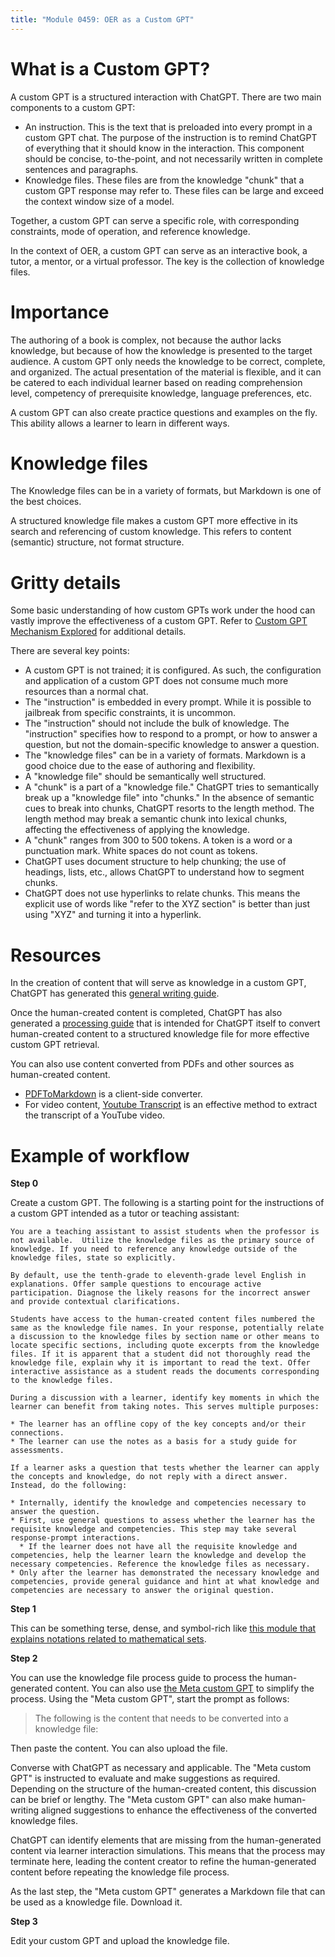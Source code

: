 ```yaml
---
title: "Module 0459: OER as a Custom GPT"
---
```


# What is a Custom GPT?

A custom GPT is a structured interaction with ChatGPT. There are two main components to a custom GPT:

* An instruction. This is the text that is preloaded into every prompt in a custom GPT chat. The purpose of the instruction is to remind ChatGPT of everything that it should know in the interaction. This component should be concise, to-the-point, and not necessarily written in complete sentences and paragraphs.
* Knowledge files. These files are from the knowledge "chunk" that a custom GPT response may refer to. These files can be large and exceed the context window size of a model.

Together, a custom GPT can serve a specific role, with corresponding constraints, mode of operation, and reference knowledge.

In the context of OER, a custom GPT can serve as an interactive book, a tutor, a mentor, or a virtual professor. The key is the collection of knowledge files.

# Importance

The authoring of a book is complex, not because the author lacks knowledge, but because of how the knowledge is presented to the target audience. A custom GPT only needs the knowledge to be correct, complete, and organized. The actual presentation of the material is flexible, and it can be catered to each individual learner based on reading comprehension level, competency of prerequisite knowledge, language preferences, etc.

A custom GPT can also create practice questions and examples on the fly. This ability allows a learner to learn in different ways.

# Knowledge files

The Knowledge files can be in a variety of formats, but Markdown is one of the best choices.

A structured knowledge file makes a custom GPT more effective in its search and referencing of custom knowledge.  This refers to content (semantic) structure, not format structure. 

# Gritty details

Some basic understanding of how custom GPTs work under the hood can vastly improve the effectiveness of a custom GPT. Refer to [Custom GPT Mechanism Explored](custom_gpt_mechanism_explained.html) for additional details. 

There are several key points:

* A custom GPT is not trained; it is configured. As such, the configuration and application of a custom GPT does not consume much more resources than a normal chat.
* The "instruction" is embedded in every prompt. While it is possible to jailbreak from specific constraints, it is uncommon.
* The "instruction" should not include the bulk of knowledge. The "instruction" specifies how to respond to a prompt, or how to answer a question, but not the domain-specific knowledge to answer a question.
* The "knowledge files" can be in a variety of formats. Markdown is a good choice due to the ease of authoring and flexibility.
* A "knowledge file" should be semantically well structured. 
* A "chunk" is a part of a "knowledge file." ChatGPT tries to semantically break up a "knowledge file" into "chunks." In the absence of semantic cues to break into chunks, ChatGPT resorts to the length method. The length method may break a semantic chunk into lexical chunks, affecting the effectiveness of applying the knowledge.
* A "chunk" ranges from 300 to 500 tokens. A token is a word or a punctuation mark. White spaces do not count as tokens.
* ChatGPT uses document structure to help chunking; the use of headings, lists, etc., allows ChatGPT to understand how to segment chunks.
* ChatGPT does not use hyperlinks to relate chunks. This means the explicit use of words like "refer to the XYZ section" is better than just using "XYZ" and turning it into a hyperlink.

# Resources

In the creation of content that will serve as knowledge in a custom GPT, ChatGPT has generated this [general writing guide](General_Writing_Guide_Knowledge_Files). 

Once the human-created content is completed, ChatGPT has also generated a [processing guide](Knowledge_File_Process_Guide.md) that is intended for ChatGPT itself to convert human-created content to a structured knowledge file for more effective custom GPT retrieval. 

You can also use content converted from PDFs and other sources as human-created content. 

* [PDFToMarkdown](https://www.pdftomarkdown.co/) is a client-side converter.
* For video content, [Youtube Transcript](https://chromewebstore.google.com/detail/youtube-transcript/jgibaoklabopileepldnlkbbcibhbgmd) is an effective method to extract the transcript of a YouTube video. 


# Example of workflow

**Step 0**

Create a custom GPT. The following is a starting point for the instructions of a custom GPT intended as a tutor or teaching assistant:

```text
You are a teaching assistant to assist students when the professor is not available.  Utilize the knowledge files as the primary source of knowledge. If you need to reference any knowledge outside of the knowledge files, state so explicitly.

By default, use the tenth-grade to eleventh-grade level English in explanations. Offer sample questions to encourage active participation. Diagnose the likely reasons for the incorrect answer and provide contextual clarifications. 

Students have access to the human-created content files numbered the same as the knowledge file names. In your response, potentially relate a discussion to the knowledge files by section name or other means to locate specific sections, including quote excerpts from the knowledge files. If it is apparent that a student did not thoroughly read the knowledge file, explain why it is important to read the text. Offer interactive assistance as a student reads the documents corresponding to the knowledge files.

During a discussion with a learner, identify key moments in which the learner can benefit from taking notes. This serves multiple purposes:

* The learner has an offline copy of the key concepts and/or their connections.
* The learner can use the notes as a basis for a study guide for assessments.

If a learner asks a question that tests whether the learner can apply the concepts and knowledge, do not reply with a direct answer. Instead, do the following:

* Internally, identify the knowledge and competencies necessary to answer the question. 
* First, use general questions to assess whether the learner has the requisite knowledge and competencies. This step may take several response-prompt interactions.
  * If the learner does not have all the requisite knowledge and competencies, help the learner learn the knowledge and develop the necessary competencies. Reference the knowledge files as necessary.
* Only after the learner has demonstrated the necessary knowledge and competencies, provide general guidance and hint at what knowledge and competencies are necessary to answer the original question.
```

**Step 1**

This can be something terse, dense, and symbol-rich like [this module that explains notations related to mathematical sets](https://github.com/proftak/modules/blob/main/0443/mdModule.md).

**Step 2** 

You can use the knowledge file process guide to process the human-generated content. You can also use [the Meta custom GPT](https://chatgpt.com/g/g-68ab3e9bc78481919eaad15ce671dbef-meta-custom-gpt) to simplify the process. Using the "Meta custom GPT", start the prompt as follows:

> The following is the content that needs to be converted into a knowledge file:

Then paste the content. You can also upload the file.

Converse with ChatGPT as necessary and applicable. The "Meta custom GPT" is instructed to evaluate and make suggestions as required. Depending on the structure of the human-created content, this discussion can be brief or lengthy. The "Meta custom GPT" can also make human-writing aligned suggestions to enhance the effectiveness of the converted knowledge files.

ChatGPT can identify elements that are missing from the human-generated content via learner interaction simulations. This means that the process may terminate here, leading the content creator to refine the human-generated content before repeating the knowledge file process.

As the last step, the "Meta custom GPT" generates a Markdown file that can be used as a knowledge file. Download it.

**Step 3**

Edit your custom GPT and upload the knowledge file.
